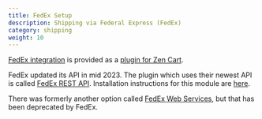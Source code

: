 ```yaml
---
title: FedEx Setup 
description: Shipping via Federal Express (FedEx)
category: shipping 
weight: 10
---
```


[FedEx integration](https://www.zen-cart.com/downloads.php?do=file&id=2375) is provided as a [plugin for Zen Cart](/user/plugins/why_plugins/). 

FedEx updated its API in mid 2023.  The plugin which uses their newest API is called [FedEx REST API](https://www.zen-cart.com/downloads.php?do=file&id=2375).  Installation instructions for this module are [here](https://github.com/scottcwilson/zencart_fedexrest/wiki/Installation-Instructions).

There was formerly another option called [FedEx Web Services](https://www.zen-cart.com/downloads.php?do=file&id=1784), but that has been deprecated by FedEx.

